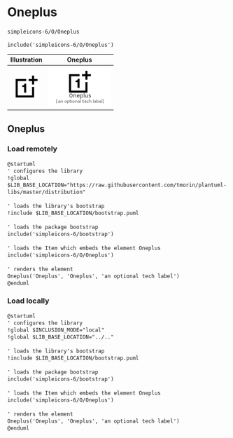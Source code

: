 # Oneplus


```text
simpleicons-6/O/Oneplus
```

```text
include('simpleicons-6/O/Oneplus')
```



| Illustration | Oneplus |
| :---: | :---: |
| ![illustration for Illustration](../../simpleicons-6/O/Oneplus.png) | ![illustration for Oneplus](../../simpleicons-6/O/Oneplus.Local.png) |




## Oneplus

### Load remotely
```plantuml
@startuml
' configures the library
!global $LIB_BASE_LOCATION="https://raw.githubusercontent.com/tmorin/plantuml-libs/master/distribution"

' loads the library's bootstrap
!include $LIB_BASE_LOCATION/bootstrap.puml

' loads the package bootstrap
include('simpleicons-6/bootstrap')

' loads the Item which embeds the element Oneplus
include('simpleicons-6/O/Oneplus')

' renders the element
Oneplus('Oneplus', 'Oneplus', 'an optional tech label')
@enduml
```

### Load locally
```plantuml
@startuml
' configures the library
!global $INCLUSION_MODE="local"
!global $LIB_BASE_LOCATION="../.."

' loads the library's bootstrap
!include $LIB_BASE_LOCATION/bootstrap.puml

' loads the package bootstrap
include('simpleicons-6/bootstrap')

' loads the Item which embeds the element Oneplus
include('simpleicons-6/O/Oneplus')

' renders the element
Oneplus('Oneplus', 'Oneplus', 'an optional tech label')
@enduml
```

